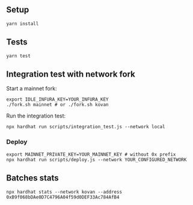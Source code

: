 ## Setup

`yarn install`


## Tests

`yarn test`

## Integration test with network fork

Start a mainnet fork:

```
export IDLE_INFURA_KEY=YOUR_INFURA_KEY
./fork.sh mainnet # or ./fork.sh kovan
```

Run the integration test:

```
npx hardhat run scripts/integration_test.js --network local
```


### Deploy

```
export MAINNET_PRIVATE_KEY=YOUR_MAINNET_KEY # without 0x prefix
npx hardhat run scripts/deploy.js --network YOUR_CONFIGURED_NETWORK
```

## Batches stats

```
npx hardhat stats --network kovan --address 0xB9f068bDAe0D7C4796A04f59d0DEF33Ac784AfB4
```
